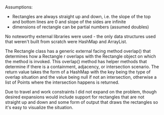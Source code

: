 Assumptions:
- Rectangles are always straight up and down, i.e. the slope of the top and bottom lines
are 0 and slope of the sides are infinite
- dimensions of rectangle can be partial numbers (assumed doubles)

No noteworthy external libraries were used - the only data structures used that weren't built
from scratch were HashMap and ArrayList.

The Rectangle class has a generic external facing method overlap() that determines
how a Rectangle r overlaps with the Rectangle object on which the method is invoked. 
This overlap() method has helper methods that determine if there is a containment, adjacency, 
or intersection scenario. The return value takes the form of a HashMap with the key being the type of
overlap situation and the value being null if not an intersection, otherwise a list of Points
where the intersection happens is returned.

Due to travel and work constraints I did not expand on the problem, though desired expansions
would include support for rectangles that are not straight up and down and some
form of output that draws the rectangles so it's easy to visualize the situation.